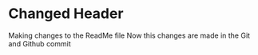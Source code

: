 # Changed Header
Making changes to the ReadMe file
Now this changes are made in the Git and Github commit
